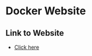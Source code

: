# Docker Website


## Link to Website
* [Click here](https://chinonsochima.github.io/DockerWebsite/)
